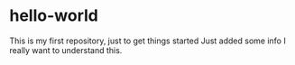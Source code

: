 # hello-world
This is my first repository, just to get things started
Just added some info
I really want to understand this.

